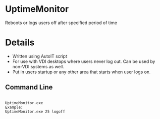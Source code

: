 # UptimeMonitor
Reboots or logs users off after specified period of time  

# Details
- Written using AutoIT script  
- For use with VDI desktops where users never log out. Can be used by non-VDI systems as well.
- Put in users startup or any other area that starts when user logs on.

## Command Line  
<code>
UptimeMonitor.exe <maxlogintimeinhours> <logoff/reboot>
Example:
UptimeMonitor.exe 25 logoff
</code>

